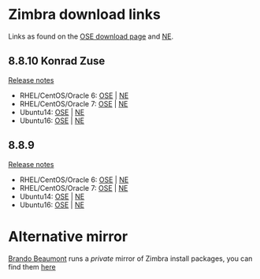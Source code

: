 # Zimbra download links

Links as found on the [OSE download page](https://www.zimbra.com/try/zimbra-collaboration-open-source/thank-you/) 
and [NE](https://www.zimbra.com/downloads/zimbra-collaboration/).

## 8.8.10 Konrad Zuse

[Release notes](https://wiki.zimbra.com/wiki/Zimbra_Releases/8.8.10)

* RHEL/CentOS/Oracle 6: [OSE](https://files.zimbra.com/downloads/8.8.10_GA/zcs-8.8.10_GA_3039.RHEL6_64.20180928094617.tgz) 
    | [NE](https://files.zimbra.com/downloads/8.8.10_GA/zcs-NETWORK-8.8.10_GA_3039.RHEL6_64.20180928094617.tgz)
* RHEL/CentOS/Oracle 7: [OSE](https://files.zimbra.com/downloads/8.8.10_GA/zcs-8.8.10_GA_3039.RHEL7_64.20180928094617.tgz) 
    | [NE](https://files.zimbra.com/downloads/8.8.10_GA/zcs-NETWORK-8.8.10_GA_3039.RHEL7_64.20180928094617.tgz)
* Ubuntu14: [OSE](https://files.zimbra.com/downloads/8.8.10_GA/zcs-8.8.10_GA_3039.UBUNTU14_64.20180928094617.tgz) 
    | [NE](https://files.zimbra.com/downloads/8.8.10_GA/zcs-NETWORK-8.8.10_GA_3039.UBUNTU14_64.20180928094617.tgz)
* Ubuntu16: [OSE](https://files.zimbra.com/downloads/8.8.10_GA/zcs-8.8.10_GA_3039.UBUNTU16_64.20180928094617.tgz) 
    | [NE](https://files.zimbra.com/downloads/8.8.10_GA/zcs-NETWORK-8.8.10_GA_3039.UBUNTU16_64.20180928094617.tgz)

## 8.8.9 

[Release notes](https://wiki.zimbra.com/wiki/Zimbra_Releases/8.8.9)

* RHEL/CentOS/Oracle 6: [OSE](https://files.zimbra.com/downloads/8.8.9_GA/zcs-8.8.9_GA_2055.RHEL6_64.20180703080917.tgz) 
    | [NE](https://files.zimbra.com/downloads/8.8.9_GA/zcs-NETWORK-8.8.9_GA_2055.RHEL6_64.20180703080917.tgz)
* RHEL/CentOS/Oracle 7: [OSE](https://files.zimbra.com/downloads/8.8.9_GA/zcs-8.8.9_GA_2055.RHEL7_64.20180703080917.tgz) 
    | [NE](https://files.zimbra.com/downloads/8.8.9_GA/zcs-NETWORK-8.8.9_GA_2055.RHEL7_64.20180703080917.tgz)
* Ubuntu14: [OSE](https://files.zimbra.com/downloads/8.8.9_GA/zcs-8.8.9_GA_2055.UBUNTU14_64.20180703080917.tgz) 
    | [NE](https://files.zimbra.com/downloads/8.8.9_GA/zcs-NETWORK-8.8.9_GA_2055.UBUNTU14_64.20180703080917.tgz)
* Ubuntu16: [OSE](https://files.zimbra.com/downloads/8.8.9_GA/zcs-8.8.9_GA_2055.UBUNTU16_64.20180703080917.tgz) 
    | [NE](https://files.zimbra.com/downloads/8.8.9_GA/zcs-NETWORK-8.8.9_GA_2055.UBUNTU16_64.20180703080917.tgz)

# Alternative mirror

[Brando Beaumont](https://lists.zetalliance.org/pipermail/users_lists.zetalliance.org/2018-April/001133.html) runs a *private* mirror 
of Zimbra install packages, you can find them [here](http://zimbramirror.itaserv.net/)

